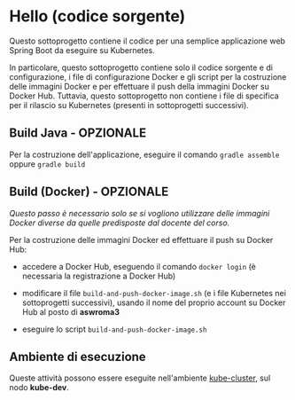 # Hello (codice sorgente)

Questo sottoprogetto contiene il codice per una semplice applicazione web Spring Boot da eseguire su Kubernetes. 

In particolare, questo sottoprogetto contiene solo il codice sorgente e di configurazione, i file di configurazione Docker e gli script per la costruzione delle immagini Docker e per effettuare il push della immagini Docker su Docker Hub. 
Tuttavia, questo sottoprogetto non contiene i file di specifica per il rilascio su Kubernetes (presenti in sottoprogetti successivi). 

## Build Java - OPZIONALE 

Per la costruzione dell'applicazione, eseguire il comando `gradle assemble` oppure `gradle build`

## Build (Docker) - OPZIONALE 

*Questo passo è necessario solo se si vogliono utilizzare delle immagini Docker diverse da quelle predisposte dal docente del corso.*

Per la costruzione delle immagini Docker ed effettuare il push su Docker Hub: 

* accedere a Docker Hub, eseguendo il comando `docker login` (è necessaria la registrazione a Docker Hub)

* modificare il file `build-and-push-docker-image.sh` (e i file Kubernetes nei sottoprogetti successivi), usando il nome del proprio account su Docker Hub al posto di **aswroma3** 

* eseguire lo script `build-and-push-docker-image.sh` 

## Ambiente di esecuzione 

Queste attività possono essere eseguite nell'ambiente [kube-cluster](../../environments/kube-cluster/), sul nodo **kube-dev**. 

